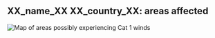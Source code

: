 ## XX_name_XX XX_country_XX: areas affected

![Map of areas possibly experiencing Cat 1 winds](XX_cat1_map_path_XX)